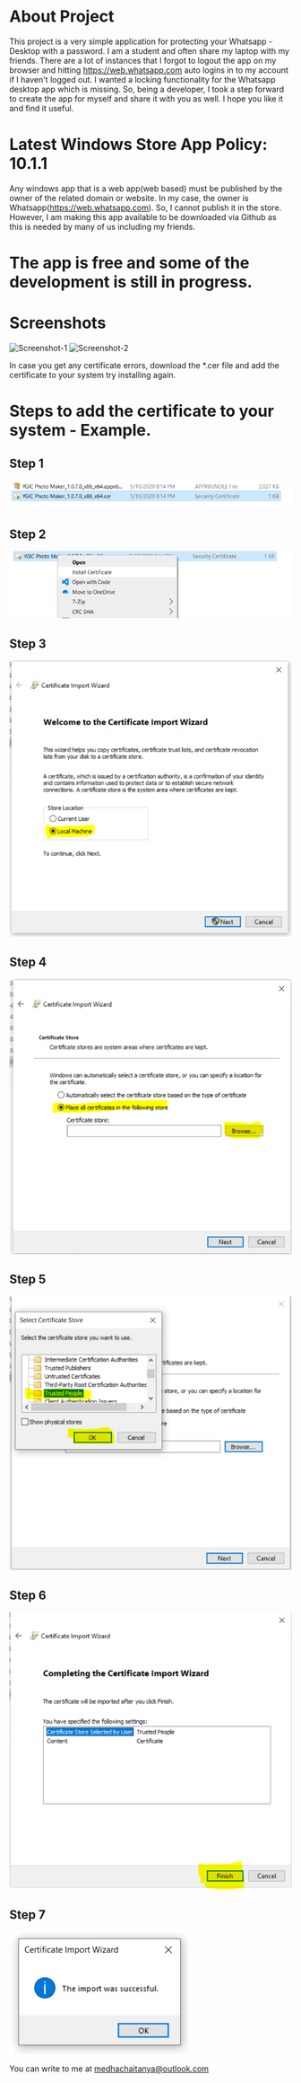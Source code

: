 # About Project
This project is a very simple application for protecting your Whatsapp - Desktop with a password.   I am a student and often share my laptop with my friends. There are a lot of instances that I forgot to logout the app on my browser and hitting https://web.whatsapp.com auto logins in to my account if I haven't logged out. I wanted a locking functionality for the Whatsapp desktop app which is missing. So, being a developer, I took a step forward to create the app for myself and share it with you as well. I hope you like it and find it useful.  

# Latest Windows Store App Policy: 10.1.1
Any windows app that is a web app(web based) must be published by the owner of the related domain or website. In my case, the owner is Whatsapp(https://web.whatsapp.com). So, I cannot publish it in the store. However, I am making this app available to be downloaded via Github as this is needed by many of us including my friends.

# The app is free and some of the development is still in progress.

# Screenshots
![Screenshot-1](https://github.com/medhachaitanya/Whatsapp-Web-Lock-Windows-UWP/blob/master/Screenshot%201.PNG)
![Screenshot-2](https://github.com/medhachaitanya/Whatsapp-Web-Lock-Windows-UWP/blob/master/Screenshot%202.png)

In case you get any certificate errors, download the *.cer file and add the certificate to your system try installing again.

# Steps to add the certificate to your system - Example.

## Step 1
![Step 1](https://github.com/medhachaitanya/YGIC-Photo-Maker/blob/master/AppReleases/Images/Step%201.PNG)
## Step 2
![Step 2](https://github.com/medhachaitanya/YGIC-Photo-Maker/blob/master/AppReleases/Images/Step%202.PNG)
## Step 3
![Step 3](https://github.com/medhachaitanya/YGIC-Photo-Maker/blob/master/AppReleases/Images/Step%203.PNG)
## Step 4
![Step 4](https://github.com/medhachaitanya/YGIC-Photo-Maker/blob/master/AppReleases/Images/Step%205.PNG)
## Step 5
![Step 5](https://github.com/medhachaitanya/YGIC-Photo-Maker/blob/master/AppReleases/Images/Step%206.PNG)
## Step 6
![Step 6](https://github.com/medhachaitanya/YGIC-Photo-Maker/blob/master/AppReleases/Images/Step%207.PNG)
## Step 7
![Step 7](https://github.com/medhachaitanya/YGIC-Photo-Maker/blob/master/AppReleases/Images/Step%208.PNG)

You can write to me at medhachaitanya@outlook.com
